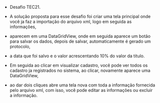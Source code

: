 - Desafio TEC21.
- A solução proposta para esse desafio foi criar uma tela principal onde você ja faz a importação do arquivo xml, logo em seguida as informações,
- aparecem em uma DataGridView, onde em seguida aparece um botão para salvar os dados, depois de salvar, automaticamente é gerado um protocolo,
- a data que foi salvo e o valor acrescentando 10% do valor da titulo.

- Em seguida ao clicar em visualizar cadastro, você pode ver todos os cadastro ja registrados no sistema, ao clicar, novamente aparece uma DataGridView,
- ao dar dois cliques abre uma tela nova com toda a informação fornecida pelo arquivo xml, com isso, você pode editar as informações ou excluir a informação.
